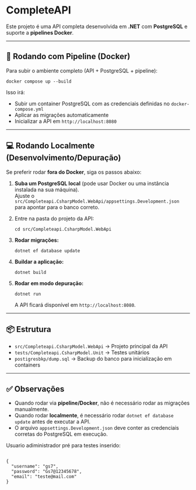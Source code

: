 
CompleteAPI
===========

Este projeto é uma API completa desenvolvida em **.NET** com **PostgreSQL** e suporte a **pipelines Docker**.

* * *

🚀 Rodando com Pipeline (Docker)
--------------------------------

Para subir o ambiente completo (API + PostgreSQL + pipeline):

    docker compose up --build

Isso irá:

*   Subir um container PostgreSQL com as credenciais definidas no `docker-compose.yml`
*   Aplicar as migrações automaticamente
*   Inicializar a API em `http://localhost:8080`

* * *

💻 Rodando Localmente (Desenvolvimento/Depuração)
-------------------------------------------------

Se preferir rodar **fora do Docker**, siga os passos abaixo:

1.  **Suba um PostgreSQL local** (pode usar Docker ou uma instância instalada na sua máquina).  
    Ajuste o `src/Completeapi.CsharpModel.WebApi/appsettings.Development.json` para apontar para o banco correto.
2.  Entre na pasta do projeto da API:
    
        cd src/Completeapi.CsharpModel.WebApi
    
3.  **Rodar migrações:**
    
        dotnet ef database update
    
4.  **Buildar a aplicação:**
    
        dotnet build
    
5.  **Rodar em modo depuração:**
    
        dotnet run
    
    A API ficará disponível em `http://localhost:8080`.

* * *

📦 Estrutura
------------

*   `src/Completeapi.CsharpModel.WebApi` → Projeto principal da API
*   `tests/Completeapi.CsharpModel.Unit` → Testes unitários
*   `postigresbkp/dump.sql` → Backup do banco para inicialização em containers

* * *

✅ Observações
-------------

*   Quando rodar via **pipeline/Docker**, não é necessário rodar as migrações manualmente.
*   Quando rodar **localmente**, é necessário rodar `dotnet ef database update` antes de executar a API.
*   O arquivo `appsettings.Development.json` deve conter as credenciais corretas do PostgreSQL em execução.

Usuario adiministrador pré para testes inserido:
```

{  
  "username": "gs7",
  "password": "Gs7@12345678",
  "email": "teste@mail.com"
}
```
